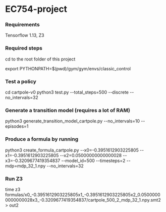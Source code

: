 # EC754-project
### Requirements
Tensorflow 1.13, Z3

### Required steps 
cd to the root folder of this project

export PYTHONPATH=$(pwd)/gym/gym/envs/classic_control

### Test a policy
cd cartpole-v0
python3 test.py --total_steps=500 --discrete --no_intervals=32

### Generate a transition model (requires a lot of RAM)
python3 generate_transition_model_cartpole.py --no_intervals=10 --episodes=1

### Produce a formula by running
python3 create_formula_cartpole.py --x0=-0.3951612903225805 --x1=-0.3951612903225805 --x2=0.05000000000000028 --x3=-0.3209677419354837 --model_id=500 --timesteps=2 --mdp=mdp_32_1.npy --no_intervals=32

### Run Z3
time z3 formulas/x0_-0.3951612903225805x1_-0.3951612903225805x2_0.05000000000000028x3_-0.3209677419354837/cartpole_500_2_mdp_32_1.npy.smt2 > out2

